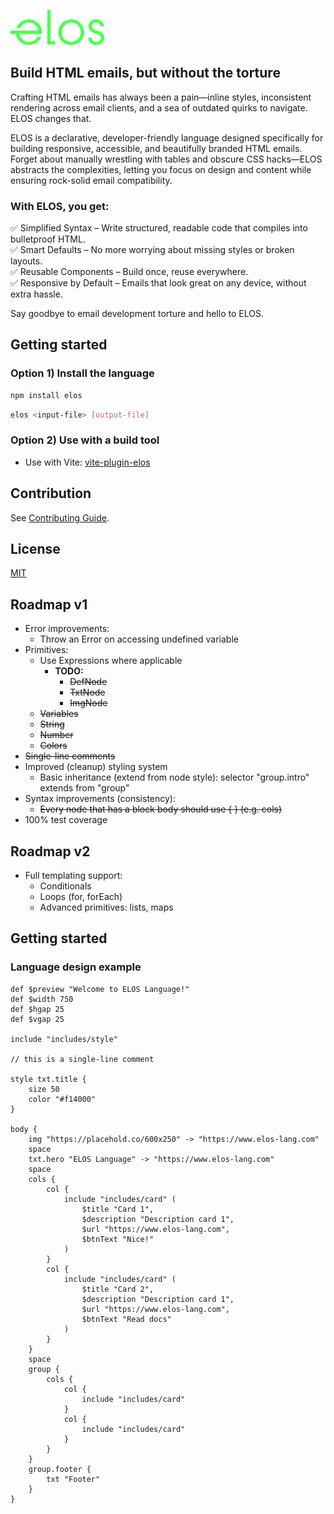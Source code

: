 <p>
  <a href="https://github.com/elos-lang/elos">
    <img width="150" src="https://raw.githubusercontent.com/elos-lang/elos/main/logo.png">
  </a>
</p>

## Build HTML emails, but without the torture

Crafting HTML emails has always been a pain—inline styles, inconsistent 
rendering across email clients, and a sea of outdated quirks to navigate. 
ELOS changes that.

ELOS is a declarative, developer-friendly language designed specifically for 
building responsive, accessible, and beautifully branded HTML emails. Forget about 
manually wrestling with tables and obscure CSS hacks—ELOS abstracts the complexities, 
letting you focus on design and content while ensuring rock-solid email compatibility.

### With ELOS, you get:
✅ Simplified Syntax – Write structured, readable code that compiles into bulletproof HTML.<br />
✅ Smart Defaults – No more worrying about missing styles or broken layouts.<br />
✅ Reusable Components – Build once, reuse everywhere.<br />
✅ Responsive by Default – Emails that look great on any device, without extra hassle.<br />

Say goodbye to email development torture and hello to ELOS.

## Getting started

### Option 1) Install the language

```bash
npm install elos
```

```bash
elos <input-file> [output-file]
```

### Option 2) Use with a build tool
- Use with Vite: [vite-plugin-elos](https://github.com/elos-lang/vite-plugin-elos)

## Contribution
See [Contributing Guide](CONTRIBUTING.md).

## License
[MIT](LICENSE)

## Roadmap v1
- Error improvements:
  - Throw an Error on accessing undefined variable
- Primitives:
  - Use Expressions where applicable
    - **TODO:**
      - ~~DefNode~~
      - ~~TxtNode~~
      - ~~ImgNode~~
  - ~~Variables~~
  - ~~String~~
  - ~~Number~~
  - ~~Colors~~
- ~~Single-line comments~~
- Improved (cleanup) styling system
  - Basic inheritance (extend from node style): selector "group.intro" extends from "group"
- Syntax improvements (consistency):
  - ~~Every node that has a block body should use { } (e.g. cols)~~
- 100% test coverage

## Roadmap v2
- Full templating support:
  - Conditionals
  - Loops (for, forEach)
  - Advanced primitives: lists, maps

## Getting started

### Language design example
```
def $preview "Welcome to ELOS Language!"
def $width 750
def $hgap 25
def $vgap 25

include "includes/style"

// this is a single-line comment

style txt.title {
    size 50
    color "#f14000"
}

body {
    img "https://placehold.co/600x250" -> "https://www.elos-lang.com"
    space
    txt.hero "ELOS Language" -> "https://www.elos-lang.com"
    space
    cols {
        col {
            include "includes/card" (
                $title "Card 1",
                $description "Description card 1",
                $url "https://www.elos-lang.com",
                $btnText "Nice!"
            )
        }
        col {
            include "includes/card" (
                $title "Card 2",
                $description "Description card 1",
                $url "https://www.elos-lang.com",
                $btnText "Read docs"
            )
        }
    }
    space
    group {
        cols {
            col {
                include "includes/card"
            }
            col {
                include "includes/card"
            }
        }
    }
    group.footer {
        txt "Footer"
    }
}
```